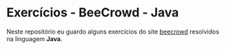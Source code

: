 # Exercícios - BeeCrowd - Java

Neste repositório eu guardo alguns exercícios do site [beecrowd](https://www.beecrowd.com.br/judge/en/login) resolvidos na linguagem **Java**.
